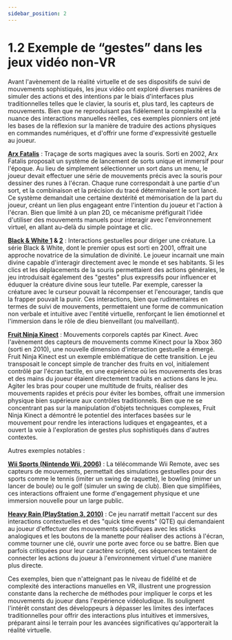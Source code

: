 ```yaml
---
sidebar_position: 2
---
```


# 1.2 Exemple de “gestes” dans les jeux vidéo non-VR


Avant l'avènement de la réalité virtuelle et de ses dispositifs de suivi de mouvements sophistiqués, les jeux vidéo ont exploré diverses manières de simuler des actions et des intentions par le biais d'interfaces plus traditionnelles telles que le clavier, la souris et, plus tard, les capteurs de mouvements. Bien que ne reproduisant pas fidèlement la complexité et la nuance des interactions manuelles réelles, ces exemples pionniers ont jeté les bases de la réflexion sur la manière de traduire des actions physiques en commandes numériques, et d'offrir une forme d'expressivité gestuelle au joueur.

**[Arx Fatalis](https://fr.wikipedia.org/wiki/Arx_Fatalis)** : Traçage de sorts magiques avec la souris. Sorti en 2002, Arx Fatalis proposait un système de lancement de sorts unique et immersif pour l'époque. Au lieu de simplement sélectionner un sort dans un menu, le joueur devait effectuer une série de mouvements précis avec la souris pour dessiner des runes à l'écran. Chaque rune correspondait à une partie d'un sort, et la combinaison et la précision du tracé déterminaient le sort lancé. Ce système demandait une certaine dextérité et mémorisation de la part du joueur, créant un lien plus engageant entre l'intention du joueur et l'action à l'écran. Bien que limité à un plan 2D, ce mécanisme préfigurait l'idée d'utiliser des mouvements manuels pour interagir avec l'environnement virtuel, en allant au-delà du simple pointage et clic.

**[Black & White 1](https://fr.wikipedia.org/wiki/Black_and_White_(jeu_vid%C3%A9o)) & [2](https://fr.wikipedia.org/wiki/Black_and_White_2)** : Interactions gestuelles pour diriger une créature. La série Black & White, dont le premier opus est sorti en 2001, offrait une approche novatrice de la simulation de divinité. Le joueur incarnait une main divine capable d'interagir directement avec le monde et ses habitants. Si les clics et les déplacements de la souris permettaient des actions générales, le jeu introduisait également des "gestes" plus expressifs pour influencer et éduquer la créature divine sous leur tutelle. Par exemple, caresser la créature avec le curseur pouvait la récompenser et l'encourager, tandis que la frapper pouvait la punir. Ces interactions, bien que rudimentaires en termes de suivi de mouvements, permettaient une forme de communication non verbale et intuitive avec l'entité virtuelle, renforçant le lien émotionnel et l'immersion dans le rôle de dieu bienveillant (ou malveillant).

**[Fruit Ninja Kinect](https://www.jeuxvideo.com/jeux/xbox-360/00041025-fruit-ninja-kinect.htm)** : Mouvements corporels captés par Kinect. Avec l'avènement des capteurs de mouvements comme Kinect pour la Xbox 360 (sorti en 2010), une nouvelle dimension d'interaction gestuelle a émergé. Fruit Ninja Kinect est un exemple emblématique de cette transition. Le jeu transposait le concept simple de trancher des fruits en vol, initialement contrôlé par l'écran tactile, en une expérience où les mouvements des bras et des mains du joueur étaient directement traduits en actions dans le jeu. Agiter les bras pour couper une multitude de fruits, réaliser des mouvements rapides et précis pour éviter les bombes, offrait une immersion physique bien supérieure aux contrôles traditionnels. Bien que ne se concentrant pas sur la manipulation d'objets techniques complexes, Fruit Ninja Kinect a démontré le potentiel des interfaces basées sur le mouvement pour rendre les interactions ludiques et engageantes, et a ouvert la voie à l'exploration de gestes plus sophistiqués dans d'autres contextes.

Autres exemples notables :

**[Wii Sports (Nintendo Wii, 2006)](https://fr.wikipedia.org/wiki/Wii_Sports)** : La télécommande Wii Remote, avec ses capteurs de mouvements, permettait des simulations gestuelles pour des sports comme le tennis (imiter un swing de raquette), le bowling (mimer un lancer de boule) ou le golf (simuler un swing de club). Bien que simplifiées, ces interactions offraient une forme d'engagement physique et une immersion nouvelle pour un large public.

**[Heavy Rain (PlayStation 3, 2010)](https://fr.wikipedia.org/wiki/Heavy_Rain)** : Ce jeu narratif mettait l'accent sur des interactions contextuelles et des "quick time events" (QTE) qui demandaient au joueur d'effectuer des mouvements spécifiques avec les sticks analogiques et les boutons de la manette pour réaliser des actions à l'écran, comme tourner une clé, ouvrir une porte avec force ou se battre. Bien que parfois critiquées pour leur caractère scripté, ces séquences tentaient de connecter les actions du joueur à l'environnement virtuel d'une manière plus directe.


Ces exemples, bien que n'atteignant pas le niveau de fidélité et de complexité des interactions manuelles en VR, illustrent une progression constante dans la recherche de méthodes pour impliquer le corps et les mouvements du joueur dans l'expérience vidéoludique. Ils soulignent l'intérêt constant des développeurs à dépasser les limites des interfaces traditionnelles pour offrir des interactions plus intuitives et immersives, préparant ainsi le terrain pour les avancées significatives qu'apporterait la réalité virtuelle.